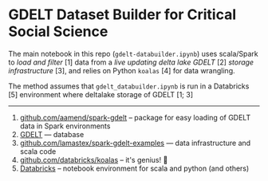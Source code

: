 # GDELT Dataset Builder for Critical Social Science

The main notebook in this repo (`gdelt-databuilder.ipynb`) uses scala/Spark to _load and filter_ [1] data from a _live updating delta lake GDELT_ [2] _storage infrastructure_ [3], and relies on Python `koalas` [4] for data wrangling.

The method assumes that `gdelt_databuilder.ipynb` is run in a Databricks [5] environment where deltalake storage of GDELT [1; 3] 

----
1. [github.com/aamend/spark-gdelt](https://github.com/aamend/spark-gdelt) – package for easy loading of GDELT data in Spark environments
2. [GDELT](https://github.com/gdelt/gdelt.github.io) — database
3. [github.com/lamastex/spark-gdelt-examples](https://github.com/lamastex/spark-gdelt-examples) — data infrastructure and scala code
4. [github.com/databricks/koalas](https://github.com/databricks/koalas) – it's genius! 🐨
5. [Databricks](https://github.com/databricks) – notebook environment for scala and python (and others) 
